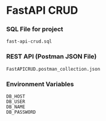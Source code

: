 # FastAPI CRUD

### SQL File for project

```
fast-api-crud.sql
```

### REST API (Postman JSON File)

```
FastAPICRUD.postman_collection.json
```

### Environment Variables

```
DB_HOST
DB_USER
DB_NAME
DB_PASSWORD
```